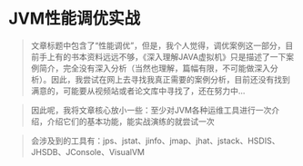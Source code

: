 
# JVM性能调优实战

> 文章标题中包含了“性能调优”，但是，我个人觉得，调优案例这一部分，目前手上有的书本资料远远不够，《深入理解JAVA虚拟机》只是描述了一下案例简介，完全没有深入分析（当然也理解，篇幅有限，不可能做深入分析）。因此，我尝试在网上去寻找我真正需要的案例分析，目前还没有找到满意的，可能要从视频站或者论文库中寻找了，还在努力中...

> 因此呢，我将文章核心放小一些：至少对JVM各种运维工具进行一次介绍，介绍它们的基本功能，能实战演练的就尝试一次

> 会涉及到的工具有：jps、jstat、jinfo、jmap、jhat、jstack、HSDIS、JHSDB、JConsole、VisualVM


